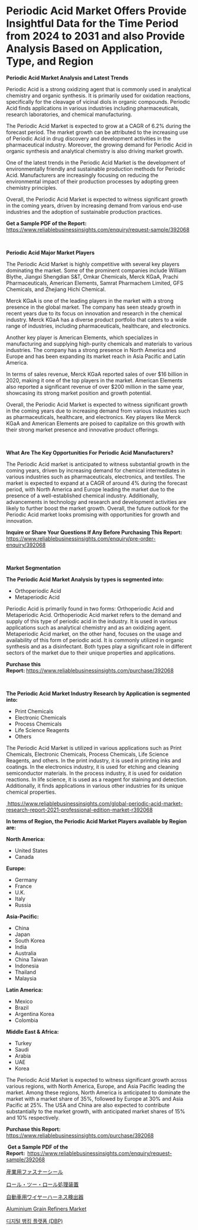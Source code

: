 <p><h1>Periodic Acid Market Offers Provide Insightful Data for the Time Period from 2024 to 2031 and also Provide Analysis Based on Application, Type, and Region</h1></p><p><strong>Periodic Acid Market Analysis and Latest Trends</strong></p>
<p><p>Periodic Acid is a strong oxidizing agent that is commonly used in analytical chemistry and organic synthesis. It is primarily used for oxidation reactions, specifically for the cleavage of vicinal diols in organic compounds. Periodic Acid finds applications in various industries including pharmaceuticals, research laboratories, and chemical manufacturing.</p><p>The Periodic Acid Market is expected to grow at a CAGR of 6.2% during the forecast period. The market growth can be attributed to the increasing use of Periodic Acid in drug discovery and development activities in the pharmaceutical industry. Moreover, the growing demand for Periodic Acid in organic synthesis and analytical chemistry is also driving market growth.</p><p>One of the latest trends in the Periodic Acid Market is the development of environmentally friendly and sustainable production methods for Periodic Acid. Manufacturers are increasingly focusing on reducing the environmental impact of their production processes by adopting green chemistry principles.</p><p>Overall, the Periodic Acid Market is expected to witness significant growth in the coming years, driven by increasing demand from various end-use industries and the adoption of sustainable production practices.</p></p>
<p><strong>Get a Sample PDF of the Report:&nbsp;</strong> <a href="https://www.reliablebusinessinsights.com/enquiry/request-sample/392068">https://www.reliablebusinessinsights.com/enquiry/request-sample/392068</a></p>
<p>&nbsp;</p>
<p><strong>Periodic Acid Major Market Players</strong></p>
<p><p>The Periodic Acid Market is highly competitive with several key players dominating the market. Some of the prominent companies include William Blythe, Jiangxi Shengdian S&T, Omkar Chemicals, Merck KGaA, Prachi Pharmaceuticals, American Elements, Samrat Pharmachem Limited, GFS Chemicals, and Zhejiang Hichi Chemical.</p><p>Merck KGaA is one of the leading players in the market with a strong presence in the global market. The company has seen steady growth in recent years due to its focus on innovation and research in the chemical industry. Merck KGaA has a diverse product portfolio that caters to a wide range of industries, including pharmaceuticals, healthcare, and electronics.</p><p>Another key player is American Elements, which specializes in manufacturing and supplying high-purity chemicals and materials to various industries. The company has a strong presence in North America and Europe and has been expanding its market reach in Asia Pacific and Latin America.</p><p>In terms of sales revenue, Merck KGaA reported sales of over $16 billion in 2020, making it one of the top players in the market. American Elements also reported a significant revenue of over $200 million in the same year, showcasing its strong market position and growth potential.</p><p>Overall, the Periodic Acid Market is expected to witness significant growth in the coming years due to increasing demand from various industries such as pharmaceuticals, healthcare, and electronics. Key players like Merck KGaA and American Elements are poised to capitalize on this growth with their strong market presence and innovative product offerings.</p></p>
<p>&nbsp;</p>
<p><strong>What Are The Key Opportunities For Periodic Acid Manufacturers?</strong></p>
<p><p>The Periodic Acid market is anticipated to witness substantial growth in the coming years, driven by increasing demand for chemical intermediates in various industries such as pharmaceuticals, electronics, and textiles. The market is expected to expand at a CAGR of around 4% during the forecast period, with North America and Europe leading the market due to the presence of a well-established chemical industry. Additionally, advancements in technology and research and development activities are likely to further boost the market growth. Overall, the future outlook for the Periodic Acid market looks promising with opportunities for growth and innovation.</p></p>
<p><strong>Inquire or Share Your Questions If Any Before Purchasing This Report:</strong> <a href="https://www.reliablebusinessinsights.com/enquiry/pre-order-enquiry/392068">https://www.reliablebusinessinsights.com/enquiry/pre-order-enquiry/392068</a></p>
<p>&nbsp;</p>
<p><strong>Market Segmentation</strong></p>
<p><strong>The Periodic Acid Market Analysis by types is segmented into:</strong></p>
<p><ul><li>Orthoperiodic Acid</li><li>Metaperiodic Acid</li></ul></p>
<p><p>Periodic Acid is primarily found in two forms: Orthoperiodic Acid and Metaperiodic Acid. Orthoperiodic Acid market refers to the demand and supply of this type of periodic acid in the industry. It is used in various applications such as analytical chemistry and as an oxidizing agent. Metaperiodic Acid market, on the other hand, focuses on the usage and availability of this form of periodic acid. It is commonly utilized in organic synthesis and as a disinfectant. Both types play a significant role in different sectors of the market due to their unique properties and applications.</p></p>
<p><strong>Purchase this Report:&nbsp;</strong><a href="https://www.reliablebusinessinsights.com/purchase/392068">https://www.reliablebusinessinsights.com/purchase/392068</a></p>
<p>&nbsp;</p>
<p><strong>The Periodic Acid Market Industry Research by Application is segmented into:</strong></p>
<p><ul><li>Print Chemicals</li><li>Electronic Chemicals</li><li>Process Chemicals</li><li>Life Science Reagents</li><li>Others</li></ul></p>
<p><p>The Periodic Acid Market is utilized in various applications such as Print Chemicals, Electronic Chemicals, Process Chemicals, Life Science Reagents, and others. In the print industry, it is used in printing inks and coatings. In the electronics industry, it is used for etching and cleaning semiconductor materials. In the process industry, it is used for oxidation reactions. In life science, it is used as a reagent for staining and detection. Additionally, it finds applications in various other industries for its unique chemical properties.</p></p>
<p><a href="https://www.reliablebusinessinsights.com/global-periodic-acid-market-research-report-2021-professional-edition-market-r392068">&nbsp;https://www.reliablebusinessinsights.com/global-periodic-acid-market-research-report-2021-professional-edition-market-r392068</a></p>
<p><strong>In terms of Region, the Periodic Acid Market Players available by Region are:</strong></p>
<p>
    <p> <strong> North America: </strong>
        <ul>
            <li>United States</li>
            <li>Canada</li>
        </ul>
        </p> 
    <p> <strong> Europe: </strong>
        <ul>
            <li>Germany</li>
            <li>France</li>
            <li>U.K.</li>
            <li>Italy</li>
            <li>Russia</li>
        </ul>
        </p> 
    <p> <strong> Asia-Pacific: </strong>
        <ul>
            <li>China</li>
            <li>Japan</li>
            <li>South Korea</li>
            <li>India</li>
            <li>Australia</li>
            <li>China Taiwan</li>
            <li>Indonesia</li>
            <li>Thailand</li>
            <li>Malaysia</li>
        </ul>
        </p> 
    <p> <strong> Latin America: </strong>
        <ul>
            <li>Mexico</li>
            <li>Brazil</li>
            <li>Argentina Korea</li>
            <li>Colombia</li>
        </ul>
        </p> 
    <p> <strong> Middle East & Africa: </strong>
        <ul>
            <li>Turkey</li>
            <li>Saudi</li>
            <li>Arabia</li>
            <li>UAE</li>
            <li>Korea</li>
        </ul>
    </p>
    </p>
<p><p>The Periodic Acid Market is expected to witness significant growth across various regions, with North America, Europe, and Asia Pacific leading the market. Among these regions, North America is anticipated to dominate the market with a market share of 35%, followed by Europe at 30% and Asia Pacific at 25%. The USA and China are also expected to contribute substantially to the market growth, with anticipated market shares of 15% and 10% respectively.</p></p>
<p><strong>Purchase this Report: </strong><a href="https://www.reliablebusinessinsights.com/purchase/392068">https://www.reliablebusinessinsights.com/purchase/392068</a></p>
<p>&nbsp;<strong>Get a Sample PDF of the Report:&nbsp;&nbsp;</strong><a href="https://www.reliablebusinessinsights.com/enquiry/request-sample/392068">https://www.reliablebusinessinsights.com/enquiry/request-sample/392068</a></p>
<p><strong></strong></p>
<p><p><a href="https://github.com/LenoraKris2023/Market-Research-Report-List-1/blob/main/4861388117819.md">産業用ファスナーシール</a></p><p><a href="https://medium.com/@garnett961981/%E3%83%AD%E3%83%BC%E3%83%AB%E5%AF%BE%E3%83%AD%E3%83%BC%E3%83%AB%E5%87%A6%E7%90%86%E8%A3%85%E7%BD%AE%E5%B8%82%E5%A0%B4%E5%B1%95%E6%9C%9B-%E5%AE%8C%E5%85%A8%E3%81%AA%E6%A5%AD%E7%95%8C%E5%88%86%E6%9E%90-2024%E5%B9%B4%E3%81%8B%E3%82%892031%E5%B9%B4-98e54d04c0ab">ロール・ツー・ロール処理装置</a></p><p><a href="https://medium.com/@ifhhndtz21/%E3%82%B0%E3%83%AD%E3%83%BC%E3%83%90%E3%83%AB%E8%87%AA%E5%8B%95%E8%BB%8A%E9%85%8D%E7%B7%9A%E3%83%8F%E3%83%BC%E3%83%8D%E3%82%B9%E6%A4%9C%E5%87%BA%E5%99%A8%E5%B8%82%E5%A0%B4%E3%81%AE%E5%8C%85%E6%8B%AC%E7%9A%84%E5%88%86%E6%9E%90-%E6%88%90%E9%95%B7%E3%83%88%E3%83%AC%E3%83%B3%E3%83%89-%E5%B8%82%E5%A0%B4%E4%BA%88%E6%B8%AC-2024%E5%B9%B4-2031%E5%B9%B4-ec1685143823">自動車用ワイヤーハーネス検出器</a></p><p><a href="https://github.com/markusgodoy/Market-Research-Report-List-3/blob/main/aluminium-grain-refiners-market.md">Aluminium Grain Refiners Market</a></p><p><a href="https://medium.com/@arifulislambijoy21_52571/%EB%94%94%EC%A7%80%ED%84%B8-%EB%B1%85%ED%82%B9-%ED%94%8C%EB%9E%AB%ED%8F%BC-dbp-%EC%8B%9C%EC%9E%A5-%EA%B7%9C%EB%AA%A8-%EB%B0%8F-%EC%A0%90%EC%9C%A0%EC%9C%A8-%EB%B6%84%EC%84%9D-%EC%84%B1%EC%9E%A5-%ED%8A%B8%EB%A0%8C%EB%93%9C-%EB%B0%8F-%EC%98%88%EC%B8%A1-2024-2031-a13b7f4f50c4">디지털 뱅킹 플랫폼 (DBP)</a></p></p>